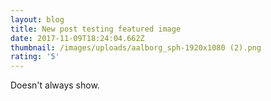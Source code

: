 ```yaml
---
layout: blog
title: New post testing featured image
date: 2017-11-09T18:24:04.662Z
thumbnail: /images/uploads/aalborg_sph-1920x1080 (2).png
rating: '5'
---
```

Doesn't always show.
